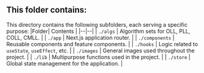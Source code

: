 ## This folder contains:

This directory contains the following subfolders, each serving a specific purpose:
|Folder| Contents |
|--|--|
| `./algs` | Algorithm sets for OLL, PLL, COLL, CMLL. |
| `./app` | Next.js application router. |
| `./components` | Reusable components and feature components. |
| `./hooks` | Logic related to `useState`, `useEffect`, etc. |
| `./images` | General images used throughout the project. |
| `./lib` | Multipurpose functions used in the project. |
| `./store` | Global state management for the application. |
